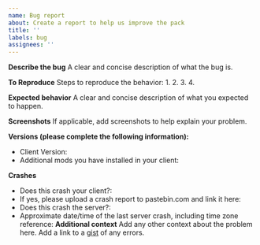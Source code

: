 ```yaml
---
name: Bug report
about: Create a report to help us improve the pack
title: ''
labels: bug
assignees: ''
---
```


**Describe the bug**
A clear and concise description of what the bug is.

**To Reproduce**
Steps to reproduce the behavior:
1. 
2. 
3. 
4. 

**Expected behavior**
A clear and concise description of what you expected to happen.

**Screenshots**
If applicable, add screenshots to help explain your problem.

**Versions (please complete the following information):**
 - Client Version:
 - Additional mods you have installed in your client:

**Crashes**
- Does this crash your client?:
- If yes, please upload a crash report to pastebin.com and link it here: 
- Does this crash the server?:
- Approximate date/time of the last server crash, including time zone reference:
**Additional context**
Add any other context about the problem here.
Add a link to a [gist](https://gist.github.com/) of any errors.
